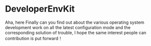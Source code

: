 # DeveloperEnvKit
Aha, here Finally can you find out about the various operating system development work on all the latest configuration mode and the corresponding solution of trouble, I hope the same interest people can contribution is put forward！
